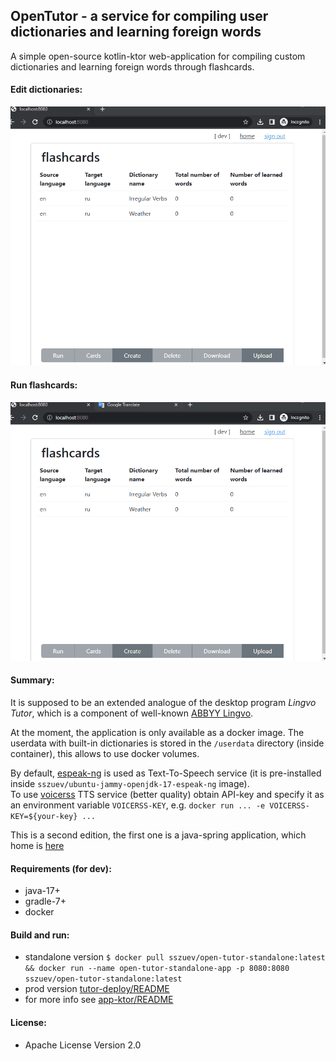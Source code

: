 ## OpenTutor - a service for compiling user dictionaries and learning foreign words

A simple open-source kotlin-ktor web-application for compiling custom dictionaries and learning foreign words through flashcards.         

#### Edit dictionaries:

![edit dictionary](./flashcards-edit.gif)

#### Run flashcards:

![run flashcards](./flashcards-run.gif)

#### Summary:

It is supposed to be an extended analogue of the desktop program *Lingvo Tutor*, which is a component of well-known [ABBYY Lingvo](https://www.lingvo.ru/multi/).

At the moment, the application is only available as a docker image.
The userdata with built-in dictionaries is stored in the `/userdata` directory (inside container), this allows to use docker volumes.

By default, [espeak-ng](https://github.com/espeak-ng/espeak-ng) is used as Text-To-Speech service (it is pre-installed inside `sszuev/ubuntu-jammy-openjdk-17-espeak-ng` image).        
To use [voicerss](https://www.voicerss.org/api/) TTS service (better quality)
obtain API-key and specify it as an environment variable `VOICERSS-KEY`, e.g. `docker run ... -e VOICERSS-KEY=${your-key} ...`

This is a second edition, the first one is a java-spring application, which home is [here](https://gitlab.com/sszuev/flashcards)

#### Requirements (for dev): 
- java-17+
- gradle-7+
- docker

#### Build and run:

- standalone
  version `$ docker pull sszuev/open-tutor-standalone:latest && docker run --name open-tutor-standalone-app -p 8080:8080 sszuev/open-tutor-standalone:latest`
- prod version [tutor-deploy/README](./tutor-deploy/README.md)
- for more info see [app-ktor/README](./app-ktor/README.md)

#### License:
- Apache License Version 2.0
